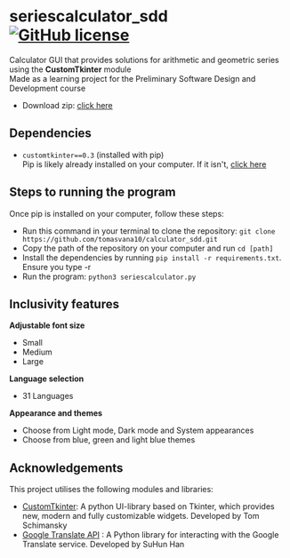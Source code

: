 # seriescalculator_sdd [![GitHub license](https://img.shields.io/badge/license-MIT-blue.svg)](https://github.com/tomasvana10/seriescalculator_sdd/main/LICENSE.md)
 Calculator GUI that provides solutions for arithmetic and geometric series using the **CustomTkinter** module<br>
 Made as a learning project for the Preliminary Software Design and Development course
 - Download zip: [click here](https://github.com/tomasvana10/calculator_sdd/archive/refs/heads/main.zip)

 ## Dependencies
 - `customtkinter==0.3` (installed with pip)<br>
 Pip is likely already installed on your computer. If it isn't, [click here](https://pip.pypa.io/en/stable/installation)
 
 ## Steps to running the program
 Once pip is installed on your computer, follow these steps:
 - Run this command in your terminal to clone the repository: `git clone https://github.com/tomasvana10/calculator_sdd.git`
 - Copy the path of the repository on your computer and run `cd [path]`
 - Install the dependencies by running `pip install -r requirements.txt`. Ensure you type -r
 - Run the program: `python3 seriescalculator.py`
 
 ## Inclusivity features
**Adjustable font size**
 - Small
 - Medium
 - Large

**Language selection**
- 31 Languages

**Appearance and themes**
- Choose from Light mode, Dark mode and System appearances
- Choose from blue, green and light blue themes

## Acknowledgements
This project utilises the following modules and libraries:<br>
- [CustomTkinter](https://github.com/TomSchimansky/CustomTkinter.git): A python UI-library based on Tkinter, which provides new, modern and fully customizable widgets. Developed by Tom Schimansky<br>
- [Google Translate API](https://pypi.org/project/googletrans/) : A Python library for interacting with the Google Translate service. Developed by SuHun Han<br>
